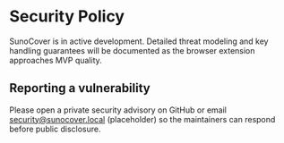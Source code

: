 # Security Policy

SunoCover is in active development. Detailed threat modeling and key handling guarantees will
be documented as the browser extension approaches MVP quality.

## Reporting a vulnerability

Please open a private security advisory on GitHub or email security@sunocover.local (placeholder)
so the maintainers can respond before public disclosure.
